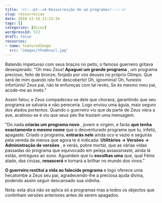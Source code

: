 ```yaml
---
title: '<!--:pt-->A Ressurreição de um programa<!--:-->'
slug: ressurreicao
date: 2010-12-16 13:23:34
tags: []
categories: [dicas]
wordpressId: 572
draft: false
resources:
- name: featuredImage
  src: "images/thumbnail.jpg"
---
```

Batendo impetuoso com seus braços no peito,
o famoso guerreiro gritava desesperado:
"Oh meu Zeus! **Apaguei um grande programa** ,
um programa precioso, feito de bronze,
forjado por vós deuses no próprio Olimpo.
Que será de mim quando isto for descoberto!
Oh, ignomínia! Oh, funesto infortúnio!
Zeus pai, não te enfureças com tal revés,
Se és mesmo meu pai, acode-me ao invés."

Assim falou; e Zeus compadeceu-se dele que chorava,
garantindo que seu programa se salvaria e não pereceria.
Logo enviou uma águia, mais seguro dos alados portentos.
Quando o guerreiro viu que da parte de Zeus viera a ave,
acalmou-se e viu que seus pés lhe traziam uma mensagem.

"Do nada **criarás um programa novo** , jovem e virgem,
e farás **que tenha exactamente o mesmo nome** que o
desventurado programa que tu, infeliz, apagaste.
Criado o programa, **entrarás nele** ainda oco e vazio e
seguirás pela vereda de menus que agora te é indicada:
**Utilitários -> Versões -> Administração de versões** ,
e verás, pobre mortal, que as várias vidas passadas
do programa que equivocado em peleja assassinaste,
ainda lá estão, entregues ao sono. Aguardam que tu
**escolhas uma** que, qual Fénix alado, das cinzas,
**renascerá** e tornará a brilhar no mundo dos vivos."

**O guerreiro restitui a vida ao falecido programa** e
logo oferece uma hecatombe a Zeus seu pai,
agradecendo-lhe a preciosa ajuda divina,
podendo assim seguir descansado sua vidinha.

Nota: esta dica não se aplica só a programas mas a todos os objectos que continham versões anteriores antes de serem apagados.
